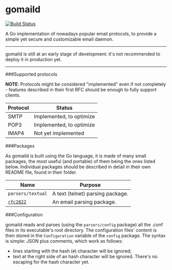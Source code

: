 gomaild
=======

[![Build Status](https://travis-ci.org/trapped/gomaild.svg?branch=master)](https://travis-ci.org/trapped/gomaild)

A Go implementation of nowadays popular email protocols, to provide a simple yet secure and customizable email daemon.

---

gomaild is still at an early stage of development: it's not recommended to deploy it in production yet.

---

###Supported protocols

**NOTE**: Protocols might be considered "implemented" even if not completely - features described in their first RFC should be enough to fully support clients.

|	Protocol	|	Status                  	|
|	--------	|	-------------------------	|
|	SMTP		|	Implemented, to optimize	|
|	POP3		|	Implemented, to optimize	|
|	IMAP4		|	Not yet implemented     	|

###Packages

As gomaild is built using the Go language, it is made of many small packages, the most useful (and portable) of them being the ones listed below.
Individual packages should be described in detail in their own README file, found in their folder.

| Name		                                                | Purpose	                          |
| --------------------------------------------------------  | --------------------------------    |
| `parsers/textual`	                                        | A text (telnet) parsing package.    |
| [`rfc2822`](https://github.com/trapped/rfc2822)           | An email parsing package.           |

###Configuration

gomaild reads and parses (using the `parsers/config` package) all the .conf files in its executable's root directory.
The configuration files' content is then stored in the `Configuration` variable of the `config` package.
The syntax is simple: JSON plus comments, which work as follows:
- lines starting with the hash (`#`) character will be ignored;
- text at the right side of an hash character will be ignored.
There's no escaping for the hash character yet.
